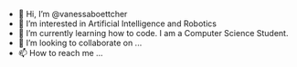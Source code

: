 - 👋 Hi, I’m @vanessaboettcher
- 👀 I’m interested in Artificial Intelligence and Robotics
- 🌱 I’m currently learning how to code. I am a Computer Science Student. 
- 💞️ I’m looking to collaborate on ...
- 📫 How to reach me ...

<!---
vanessaboettcher/vanessaboettcher is a ✨ special ✨ repository because its `README.md` (this file) appears on your GitHub profile.
You can click the Preview link to take a look at your changes.
--->

